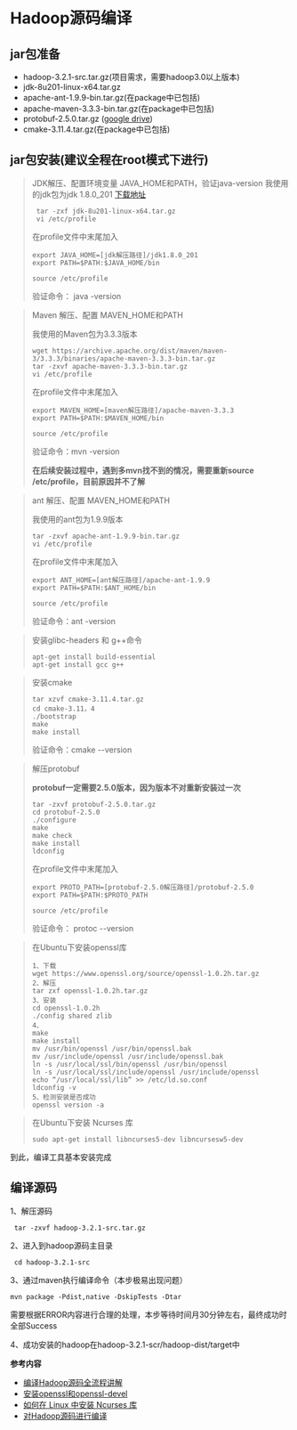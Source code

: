 # Hadoop源码编译
## jar包准备
- hadoop-3.2.1-src.tar.gz(项目需求，需要hadoop3.0以上版本)
- jdk-8u201-linux-x64.tar.gz 
- apache-ant-1.9.9-bin.tar.gz(在package中已包括)
- apache-maven-3.3.3-bin.tar.gz(在package中已包括)
- protobuf-2.5.0.tar.gz ([google drive](https://drive.google.com/open?id=1j6tDl86cKTTpEhJlSUIL_k5jkXy4rdPQ))
- cmake-3.11.4.tar.gz(在package中已包括)
## jar包安装(建议全程在root模式下进行)
> JDK解压、配置环境变量 JAVA_HOME和PATH，验证java-version
> 我使用的jdk包为jdk 1.8.0_201 [下载地址](https://www.oracle.com/java/technologies/javase-java-archive-javase8-downloads.html)
>
> ```
>  tar -zxf jdk-8u201-linux-x64.tar.gz 
>  vi /etc/profile 
> ```
>
> 在profile文件中末尾加入
>
> ```
> export JAVA_HOME=[jdk解压路径]/jdk1.8.0_201
> export PATH=$PATH:$JAVA_HOME/bin
> ```
>
> ```
> source /etc/profile
> ```
>
> 验证命令： java -version

> Maven 解压、配置 MAVEN_HOME和PATH 
>
> 我使用的Maven包为3.3.3版本
>
> ```
> wget https://archive.apache.org/dist/maven/maven-3/3.3.3/binaries/apache-maven-3.3.3-bin.tar.gz
> tar -zxvf apache-maven-3.3.3-bin.tar.gz
> vi /etc/profile
> ```
>
> 在profile文件中末尾加入
>
> ```
> export MAVEN_HOME=[maven解压路径]/apache-maven-3.3.3
> export PATH=$PATH:$MAVEN_HOME/bin
> ```
>
> ```
> source /etc/profile
> ```
>
> 验证命令：mvn -version
>
> **在后续安装过程中，遇到多mvn找不到的情况，需要重新source /etc/profile，目前原因并不了解**

> ant 解压、配置 MAVEN_HOME和PATH 
>
> 我使用的ant包为1.9.9版本
>
> ```
> tar -zxvf apache-ant-1.9.9-bin.tar.gz
> vi /etc/profile
> ```
>
> 在profile文件中末尾加入
>
> ```
> export ANT_HOME=[ant解压路径]/apache-ant-1.9.9
> export PATH=$PATH:$ANT_HOME/bin
> ```
>
> ```
> source /etc/profile
> ```
>
> 验证命令：ant -version

> 安装glibc-headers 和 g++命令
>
> ```
> apt-get install build-essential
> apt-get install gcc g++
> ```

> 安装cmake
>
> ```
> tar xzvf cmake-3.11.4.tar.gz
> cd cmake-3.11，4
> ./bootstrap
> make
> make install
> ```
>
> 验证命令：cmake --version

> 解压protobuf
>
> **protobuf一定需要2.5.0版本，因为版本不对重新安装过一次**
>
> ```
> tar -zxvf protobuf-2.5.0.tar.gz
> cd protobuf-2.5.0
> ./configure
> make
> make check
> make install
> ldconfig
> ```
>
> 在profile文件中末尾加入
>
> ```
> export PROTO_PATH=[protobuf-2.5.0解压路径]/protobuf-2.5.0
> export PATH=$PATH:$PROTO_PATH
> ```
>
> ```
> source /etc/profile
> ```
>
> 验证命令： protoc --version

> 在Ubuntu下安装openssl库
>
> ```
> 1、下载
> wget https://www.openssl.org/source/openssl-1.0.2h.tar.gz
> 2、解压
> tar zxf openssl-1.0.2h.tar.gz
> 3、安装
> cd openssl-1.0.2h
> ./config shared zlib
> 4、
> make
> make install
> mv /usr/bin/openssl /usr/bin/openssl.bak
> mv /usr/include/openssl /usr/include/openssl.bak
> ln -s /usr/local/ssl/bin/openssl /usr/bin/openssl
> ln -s /usr/local/ssl/include/openssl /usr/include/openssl
> echo “/usr/local/ssl/lib” >> /etc/ld.so.conf
> ldconfig -v
> 5、检测安装是否成功
> openssl version -a
> ```

> 在Ubuntu下安装 Ncurses 库
>
> ```
> sudo apt-get install libncurses5-dev libncursesw5-dev
> ```

到此，编译工具基本安装完成

## 编译源码

1、解压源码

```2、进入到hadoop源码主目录
 tar -zxvf hadoop-3.2.1-src.tar.gz
```

2、进入到hadoop源码主目录

```
 cd hadoop-3.2.1-src
```

 3、通过maven执行编译命令（本步极易出现问题）

```
mvn package -Pdist,native -DskipTests -Dtar
```

需要根据ERROR内容进行合理的处理，本步等待时间月30分钟左右，最终成功时全部Success

4、成功安装的hadoop在hadoop-3.2.1-scr/hadoop-dist/target中

**参考内容**

- [编译Hadoop源码全流程讲解]( https://blog.csdn.net/qq_26442553/article/details/78695624 )
- [安装openssl和openssl-devel](https://blog.csdn.net/thanklife/article/details/55097429)
- [如何在 Linux 中安装 Ncurses 库](https://linux.cn/article-9693-1.html?pr)
- [对Hadoop源码进行编译](https://blog.csdn.net/qq_42694416/article/details/84668711#ProtocolBuffer_250_31)

